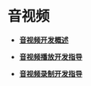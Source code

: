 # 音视频<a name="ZH-CN_TOPIC_0000001157479403"></a>

-   **[音视频开发概述](subsys-multimedia-video-overview.md)**  

-   **[音视频播放开发指导](subsys-multimedia-video-play-guide.md)**  

-   **[音视频录制开发指导](subsys-multimedia-video-record-guide.md)**  


